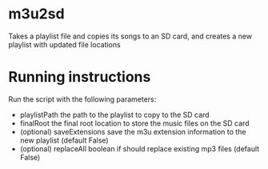 # m3u2sd
Takes a playlist file and copies its songs to an SD card, and creates a new playlist with updated file locations

# Running instructions
Run the script with the following parameters:
 - playlistPath the path to the playlist to copy to the SD card
 - finalRoot the final root location to store the music files on the SD card
 - (optional) saveExtensions save the m3u extension information to the new playlist (default False)
 - (optional) replaceAll boolean if should replace existing mp3 files (default False)